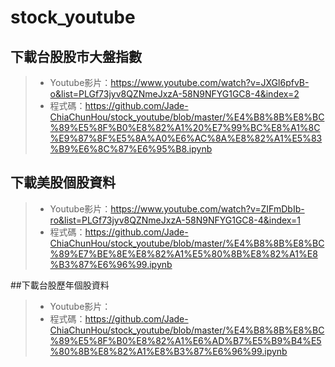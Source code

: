 # stock_youtube
## 下載台股股市大盤指數
> - Youtube影片：https://www.youtube.com/watch?v=JXGl6pfvB-o&list=PLGf73jyv8QZNmeJxzA-58N9NFYG1GC8-4&index=2
> - 程式碼：https://github.com/Jade-ChiaChunHou/stock_youtube/blob/master/%E4%B8%8B%E8%BC%89%E5%8F%B0%E8%82%A1%20%E7%99%BC%E8%A1%8C%E9%87%8F%E5%8A%A0%E6%AC%8A%E8%82%A1%E5%83%B9%E6%8C%87%E6%95%B8.ipynb

## 下載美股個股資料
> - Youtube影片：https://www.youtube.com/watch?v=ZIFmDbIb-ro&list=PLGf73jyv8QZNmeJxzA-58N9NFYG1GC8-4&index=1
> - 程式碼：https://github.com/Jade-ChiaChunHou/stock_youtube/blob/master/%E4%B8%8B%E8%BC%89%E7%BE%8E%E8%82%A1%E5%80%8B%E8%82%A1%E8%B3%87%E6%96%99.ipynb

##下載台股歷年個股資料
> - Youtube影片：
> - 程式碼：https://github.com/Jade-ChiaChunHou/stock_youtube/blob/master/%E4%B8%8B%E8%BC%89%E5%8F%B0%E8%82%A1%E6%AD%B7%E5%B9%B4%E5%80%8B%E8%82%A1%E8%B3%87%E6%96%99.ipynb
